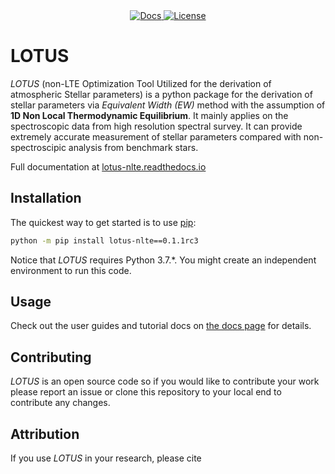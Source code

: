 <p align="center">
  <br><br>
  <a href="lotus-nlte.readthedocs.io/en/latest/">
    <img src="https://readthedocs.org/projects/lotus_nlte/badge/?version=latest" alt="Docs">
  </a>
  <a href="https://github.com/Li-Yangyang/LOTUS/blob/main/LICENSE">
    <img src="https://img.shields.io/badge/License-MIT-yellow.svg" alt="License">
  </a>
</p>

# LOTUS
_LOTUS_ (non-LTE Optimization Tool Utilized for the derivation of atmospheric
Stellar parameters) is a python package for the derivation of stellar parameters via _Equivalent Width (EW)_ method with the assumption of
**1D Non Local Thermodynamic Equilibrium**. It mainly applies on the spectroscopic
data from high resolution spectral survey. It can provide extremely accurate
measurement of stellar parameters compared with non-spectroscipic analysis from
benchmark stars.

Full documentation at [lotus-nlte.readthedocs.io](https://lotus-nlte.readthedocs.io)

## Installation

The quickest way to get started is to use [pip](https://pip.pypa.io):

```bash
python -m pip install lotus-nlte==0.1.1rc3
```
Notice that _LOTUS_ requires Python 3.7.*. You might create an independent environment to run this code.

## Usage

Check out the user guides and tutorial docs on [the docs
page](https://lotus-nlte.readthedocs.io) for details.

## Contributing

_LOTUS_ is an open source code so if you would like to contribute your work please
report an issue or clone this repository to your local end to contribute any changes.

## Attribution

If you use _LOTUS_ in your research, please cite
